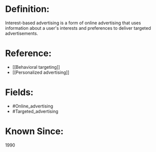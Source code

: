 

# Definition:
Interest-based advertising is a form of online advertising that uses information about a user's interests and preferences to deliver targeted advertisements.

# Reference:
- [[Behavioral targeting]]
- [[Personalized advertising]]

# Fields: 
- #Online_advertising
- #Targeted_advertising

# Known Since:
1990

